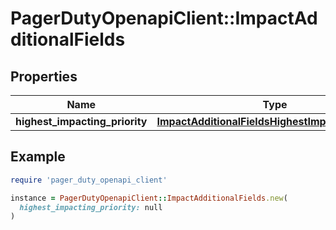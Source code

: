 # PagerDutyOpenapiClient::ImpactAdditionalFields

## Properties

| Name | Type | Description | Notes |
| ---- | ---- | ----------- | ----- |
| **highest_impacting_priority** | [**ImpactAdditionalFieldsHighestImpactingPriority**](ImpactAdditionalFieldsHighestImpactingPriority.md) |  | [optional] |

## Example

```ruby
require 'pager_duty_openapi_client'

instance = PagerDutyOpenapiClient::ImpactAdditionalFields.new(
  highest_impacting_priority: null
)
```

